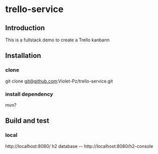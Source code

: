 # trello-service

## Introduction
This is a fullstack demo to create a Trello kanbann

## Installation
### clone
git clone git@github.com:Violet-Pz/trello-service.git
### install dependency
mvn?

## Build and test
### local
http://localhost:8080/
h2 database -- http://localhost:8080/h2-console
